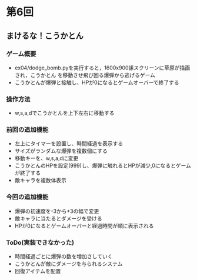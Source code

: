 # 第6回
## まけるな！こうかとん
### ゲーム概要
- ex04/dodge_bomb.pyを実行すると，1600x900䛾スクリーンに草原が描画され，こうかとん
を移動させ飛び回る爆弾から逃げるゲーム
- こうかとんが爆弾と接触し、HPが0になるとゲームオーバーで終了する
### 操作方法
- w,s,a,dでこうかとんを上下左右に移動する
### 前回の追加機能
- 左上にタイマーを設置し、時間経過を表示する
- サイズがランダムな爆弾を複数個にする
- 移動キーを、w,s,a,dに変更
- こうかとんのHPを設定(999)し、爆弾に触れるとHPが減少,0になるとゲームが終了する
- 敵キャラを複数体表示
### 今回の追加機能
- 爆弾の初速度を-3から+3の幅で変更
- 敵キャラに当たるとダメージを受ける
- HPが0になるとゲームオーバーと経過時間が順に表示される
### ToDo(実装できなかった)
- 時間経過ごとに爆弾の数を増加さしていく
- こうかとんが敵にダメージを与られるシステム
- 回復アイテムを配置